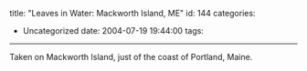 title: "Leaves in Water: Mackworth Island, ME"
id: 144
categories:
  - Uncategorized
date: 2004-07-19 19:44:00
tags:
---

Taken on Mackworth Island, just of the coast of Portland, Maine. 